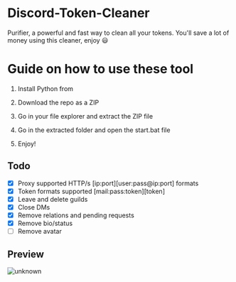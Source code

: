 # Discord-Token-Cleaner    
Purifier, a powerful and fast way to clean all your tokens. You'll save a lot of money using this cleaner, enjoy ‎😃     
# Guide on how to use these tool 
      
1. Install Python from   

2. Download the repo as a ZIP   
  
3. Go in your file explorer and extract the ZIP file 

4. Go in the extracted folder and open the start.bat file   

5. Enjoy!   
## Todo     
- [x] Proxy supported HTTP/s [ip:port][user:pass@ip:port] formats 
- [x] Token formats supported [mail:pass:token][token]   
- [x] Leave and delete guilds    
- [x] Close DMs  
- [x] Remove relations and pending requests 
- [x] Remove bio/status  
- [ ] Remove avatar  
## Preview  
![unknown](https://user-images.githubusercontent.com/93849730/181318654-350552ad-c330-4b3a-980b-e10b1d59a0e5.png)  